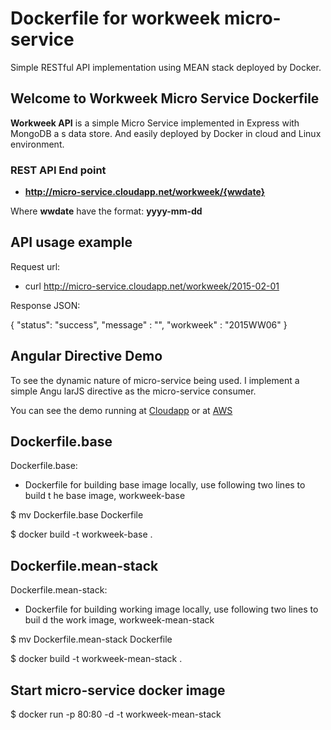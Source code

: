 # Dockerfile for workweek micro-service
Simple RESTful API implementation using MEAN stack deployed by Docker.
## Welcome to Workweek Micro Service Dockerfile ##

**Workweek API** is a simple Micro Service implemented in Express with MongoDB a
s data store.  And easily deployed by Docker in cloud and Linux environment.

### REST API End point ###
- **http://micro-service.cloudapp.net/workweek/{wwdate}**




Where **wwdate**  have the format: **yyyy-mm-dd**



## API usage example
Request url:

- curl http://micro-service.cloudapp.net/workweek/2015-02-01


Response JSON:

{
  "status": "success", "message" : "", "workweek" : "2015WW06"
}



## Angular Directive Demo
To see the dynamic nature of micro-service being used. I implement a simple Angu
larJS directive as the micro-service consumer.


You can see the demo running at [Cloudapp](http://micro-service.cloudapp.net) or at [AWS](http://ec2-54-213-146-147.us-west-2.compute.amazonaws.com)


## Dockerfile.base
Dockerfile.base:

- Dockerfile for building base image locally, use following two lines to build t
he base image, workweek-base


$ mv Dockerfile.base Dockerfile

$ docker build -t workweek-base .

## Dockerfile.mean-stack
Dockerfile.mean-stack:

- Dockerfile for building working image locally, use following two lines to buil
d the work image, workweek-mean-stack


$ mv Dockerfile.mean-stack Dockerfile

$ docker build -t workweek-mean-stack .


## Start micro-service docker image

$ docker run -p 80:80 -d -t workweek-mean-stack


